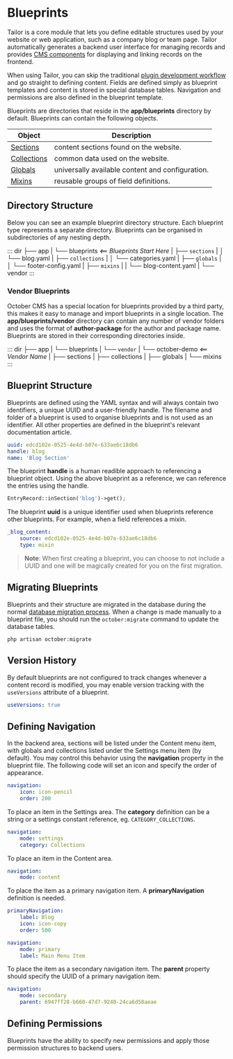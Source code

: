 # Blueprints

Tailor is a core module that lets you define editable structures used by your website or web application, such as a company blog or team page. Tailor automatically generates a backend user interface for managing records and provides [CMS components](../cms/components.md) for displaying and linking records on the frontend.

When using Tailor, you can skip the traditional [plugin development workflow](../plugin/registration.md) and go straight to defining content. Fields are defined simply as blueprint templates and content is stored in special database tables. Navigation and permissions are also defined in the blueprint template.

Blueprints are directories that reside in the **app/blueprints** directory by default. Blueprints can contain the following objects.

Object | Description
------------- | -------------
[Sections](../tailor/sections.md) | content sections found on the website.
[Collections](../tailor/collections.md) | common data used on the website.
[Globals](../tailor/globals.md) | universally available content and configuration.
[Mixins](../tailor/mixins.md) | reusable groups of field definitions.

## Directory Structure

Below you can see an example blueprint directory structure. Each blueprint type represents a separate directory. Blueprints can be organised in subdirectories of any nesting depth.

::: dir
├── app
|   └── blueprints  _<== Blueprints Start Here_
|       ├── `sections`
|       │   └── blog.yaml
|       ├── `collections`
|       │   └── categories.yaml
|       ├── `globals`
|       │   └── footer-config.yaml
|       ├── `mixins`
|       |   └── blog-content.yaml
|       └── vendor
:::

### Vendor Blueprints

October CMS has a special location for blueprints provided by a third party, this makes it easy to manage and import blueprints in a single location. The **app/blueprints/vendor** directory can contain any number of vendor folders and uses the format of **author-package** for the author and package name. Blueprints are stored in their corresponding directories inside.

::: dir
├── app
|   └── blueprints
|       └── `vendor`
|           └── october-demo _<== Vendor Name_
|               ├── sections
|               ├── collections
|               ├── globals
|               └── mixins
:::

## Blueprint Structure

Blueprints are defined using the YAML syntax and will always contain two identifiers, a unique UUID and a user-friendly handle. The filename and folder of a blueprint is used to organise blueprints and is not used as an identifier. All other properties are defined in the blueprint's relevant documentation article.

```yaml
uuid: edcd102e-0525-4e4d-b07e-633ae6c18db6
handle: blog
name: 'Blog Section'
```

The blueprint **handle** is a human readible approach to referencing a blueprint object. Using the above blueprint as a reference, we can reference the entries using the handle.

```php
EntryRecord::inSection('blog')->get();
```

The blueprint **uuid** is a unique identifier used when blueprints reference other blueprints. For example, when a field references a mixin.

```yaml
_blog_content:
    source: edcd102e-0525-4e4d-b07e-633ae6c18db6
    type: mixin
```

> **Note**: When first creating a blueprint, you can choose to not include a UUID and one will be magically created for you on the first migration.

## Migrating Blueprints

Blueprints and their structure are migrated in the database during the normal [database migration process](../console/commands.md#database-migration). When a change is made manually to a blueprint file, you should run the `october:migrate` command to update the database tables.

    php artisan october:migrate

## Version History

By default blueprints are not configured to track changes whenever a content record is modified, you may enable version tracking with the `useVersions` attribute of a blueprint.

```yaml
useVersions: true
```

## Defining Navigation

In the backend area, sections will be listed under the Content menu item, with globals and collections listed under the Settings menu item (by default). You may control this behavior using the **navigation** property in the blueprint file. The following code will set an icon and specify the order of appearance.

```yaml
navigation:
    icon: icon-pencil
    order: 200
```

To place an item in the Settings area. The **category** definition can be a string or a settings constant reference, eg. `CATEGORY_COLLECTIONS`.

```yaml
navigation:
    mode: settings
    category: Collections
```

To place an item in the Content area.

```yaml
navigation:
    mode: content
```

To place the item as a primary navigation item. A **primaryNavigation** definition is needed.

```yaml
primaryNavigation:
    label: Blog
    icon: icon-copy
    order: 500

navigation:
    mode: primary
    label: Main Menu Item
```

To place the item as a secondary navigation item. The **parent** property should specify the UUID of a primary navigation item.

```yaml
navigation:
    mode: secondary
    parent: 6947ff28-b660-47d7-9240-24ca6d58aeae
```

## Defining Permissions

Blueprints have the ability to specify new permissions and apply those permission structures to backend users.
